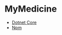 # MyMedicine

* [Dotnet Core](https://www.microsoft.com/net/download/windows)
* [Npm](https://nodejs.org/en/)